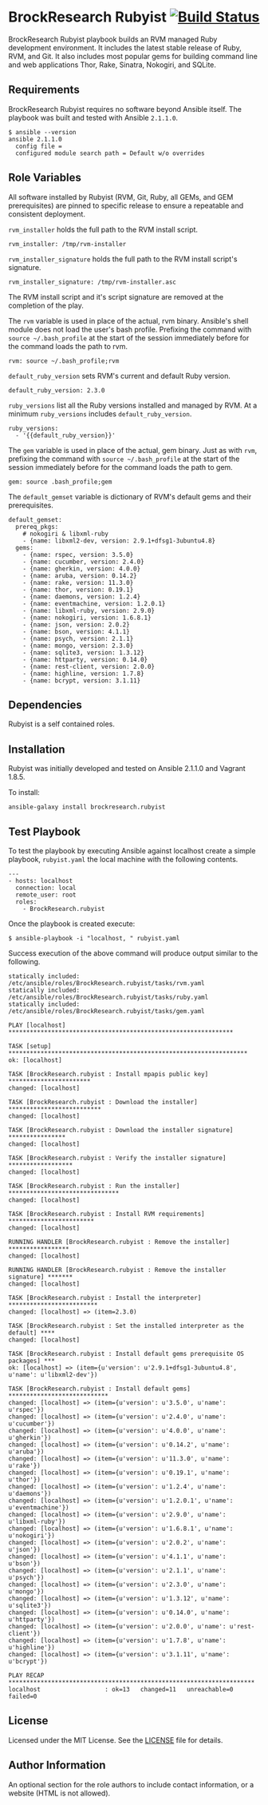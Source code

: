 BrockResearch Rubyist [![Build Status](https://travis-ci.org/BrockResearch/rubyist.svg?branch=master)](https://travis-ci.org/BrockResearch/rubyist)
=========

BrockResearch Rubyist playbook builds an RVM managed Ruby development environment.  It includes the latest stable release of Ruby, RVM, and Git.  It also includes most popular gems for building command line and web applications Thor, Rake, Sinatra, Nokogiri, and SQLite.

Requirements
------------

BrockResearch Rubyist requires no software beyond Ansible itself. The playbook was built and tested with Ansible `2.1.1.0`.

```
$ ansible --version
ansible 2.1.1.0
  config file = 
  configured module search path = Default w/o overrides
```

Role Variables
--------------

All software installed by Rubyist (RVM, Git, Ruby, all GEMs, and GEM prerequisites) are pinned to specific release to ensure a repeatable and consistent deployment.

`rvm_installer` holds the full path to the RVM install script. 

```
rvm_installer: /tmp/rvm-installer
```

`rvm_installer_signature` holds the full path to the RVM install script's signature.

```
rvm_installer_signature: /tmp/rvm-installer.asc
```

The RVM install script and it's script signature are removed at the completion of the play.


The `rvm` variable is used in place of the actual, rvm binary.  Ansible's shell module does not load the user's bash profile. Prefixing the command with `source ~/.bash_profile` at the start of the session immediately before for the command loads the path to rvm.

```
rvm: source ~/.bash_profile;rvm
```


`default_ruby_version` sets RVM's current and default Ruby version.

```
default_ruby_version: 2.3.0
```

`ruby_versions` list all the Ruby versions installed and managed by RVM.  At a minimum `ruby_versions` includes `default_ruby_version`.

```
ruby_versions:
  - '{{default_ruby_version}}'
```


The `gem` variable is used in place of the actual, gem binary.  Just as with `rvm`, prefixing the command with `source ~/.bash_profile` at the start of the session immediately before for the command loads the path to gem.

```
gem: source .bash_profile;gem
```


The `default_gemset` variable is dictionary of RVM's default gems and their prerequisites.
```
default_gemset:
  prereq_pkgs:
    # nokogiri & libxml-ruby
    - {name: libxml2-dev, version: 2.9.1+dfsg1-3ubuntu4.8}
  gems:
    - {name: rspec, version: 3.5.0}
    - {name: cucumber, version: 2.4.0}
    - {name: gherkin, version: 4.0.0}
    - {name: aruba, version: 0.14.2}
    - {name: rake, version: 11.3.0}
    - {name: thor, version: 0.19.1}
    - {name: daemons, version: 1.2.4}
    - {name: eventmachine, version: 1.2.0.1}
    - {name: libxml-ruby, version: 2.9.0}
    - {name: nokogiri, version: 1.6.8.1}
    - {name: json, version: 2.0.2}
    - {name: bson, version: 4.1.1}
    - {name: psych, version: 2.1.1}
    - {name: mongo, version: 2.3.0}
    - {name: sqlite3, version: 1.3.12}
    - {name: httparty, version: 0.14.0}
    - {name: rest-client, version: 2.0.0}
    - {name: highline, version: 1.7.8}
    - {name: bcrypt, version: 3.1.11}
```

Dependencies
------------

Rubyist is a self contained roles.


Installation
----------------
Rubyist was initially developed and tested on Ansible 2.1.1.0 and Vagrant 1.8.5.

To install:
```
ansible-galaxy install brockresearch.rubyist
```


Test Playbook
----------------

To test the playbook by executing Ansible against localhost create a simple playbook, `rubyist.yaml` the local machine with the following contents.

```
---
- hosts: localhost
  connection: local
  remote_user: root
  roles:
    - BrockResearch.rubyist
```

Once the playbook is created execute:
```
$ ansible-playbook -i "localhost, " rubyist.yaml 
```

Success execution of the above command will produce output similar to the following.
```
statically included: /etc/ansible/roles/BrockResearch.rubyist/tasks/rvm.yaml
statically included: /etc/ansible/roles/BrockResearch.rubyist/tasks/ruby.yaml
statically included: /etc/ansible/roles/BrockResearch.rubyist/tasks/gem.yaml

PLAY [localhost] ***************************************************************

TASK [setup] *******************************************************************
ok: [localhost]

TASK [BrockResearch.rubyist : Install mpapis public key] ***********************
changed: [localhost]

TASK [BrockResearch.rubyist : Download the installer] **************************
changed: [localhost]

TASK [BrockResearch.rubyist : Download the installer signature] ****************
changed: [localhost]

TASK [BrockResearch.rubyist : Verify the installer signature] ******************
changed: [localhost]

TASK [BrockResearch.rubyist : Run the installer] *******************************
changed: [localhost]

TASK [BrockResearch.rubyist : Install RVM requirements] ************************
changed: [localhost]

RUNNING HANDLER [BrockResearch.rubyist : Remove the installer] *****************
changed: [localhost]

RUNNING HANDLER [BrockResearch.rubyist : Remove the installer signature] *******
changed: [localhost]

TASK [BrockResearch.rubyist : Install the interpreter] *************************
changed: [localhost] => (item=2.3.0)

TASK [BrockResearch.rubyist : Set the installed interpreter as the default] ****
changed: [localhost]

TASK [BrockResearch.rubyist : Install default gems prerequisite OS packages] ***
ok: [localhost] => (item={u'version': u'2.9.1+dfsg1-3ubuntu4.8', u'name': u'libxml2-dev'})

TASK [BrockResearch.rubyist : Install default gems] ****************************
changed: [localhost] => (item={u'version': u'3.5.0', u'name': u'rspec'})
changed: [localhost] => (item={u'version': u'2.4.0', u'name': u'cucumber'})
changed: [localhost] => (item={u'version': u'4.0.0', u'name': u'gherkin'})
changed: [localhost] => (item={u'version': u'0.14.2', u'name': u'aruba'})
changed: [localhost] => (item={u'version': u'11.3.0', u'name': u'rake'})
changed: [localhost] => (item={u'version': u'0.19.1', u'name': u'thor'})
changed: [localhost] => (item={u'version': u'1.2.4', u'name': u'daemons'})
changed: [localhost] => (item={u'version': u'1.2.0.1', u'name': u'eventmachine'})
changed: [localhost] => (item={u'version': u'2.9.0', u'name': u'libxml-ruby'})
changed: [localhost] => (item={u'version': u'1.6.8.1', u'name': u'nokogiri'})
changed: [localhost] => (item={u'version': u'2.0.2', u'name': u'json'})
changed: [localhost] => (item={u'version': u'4.1.1', u'name': u'bson'})
changed: [localhost] => (item={u'version': u'2.1.1', u'name': u'psych'})
changed: [localhost] => (item={u'version': u'2.3.0', u'name': u'mongo'})
changed: [localhost] => (item={u'version': u'1.3.12', u'name': u'sqlite3'})
changed: [localhost] => (item={u'version': u'0.14.0', u'name': u'httparty'})
changed: [localhost] => (item={u'version': u'2.0.0', u'name': u'rest-client'})
changed: [localhost] => (item={u'version': u'1.7.8', u'name': u'highline'})
changed: [localhost] => (item={u'version': u'3.1.11', u'name': u'bcrypt'})

PLAY RECAP *********************************************************************
localhost                  : ok=13   changed=11   unreachable=0    failed=0   
```

License
-------

Licensed under the MIT License. See the [LICENSE](./LICENSE) file for details.

Author Information
------------------

An optional section for the role authors to include contact information, or a website (HTML is not allowed).
